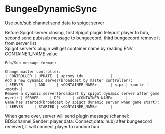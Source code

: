 # BungeeDynamicSync

Use pub/sub channel send data to spigot server  

Before Spigot server closing, first Spigot plugin teleport player to hub, second send pub/sub message to bungeecord, third bungeecord remove it from server list  
Spigot server's plugin will get container name by reading ENV CONTAINER_NAME value

```  
Pub/Sub message format:

Change master controller: 								                     | CONTROLLER | UPDATE  | <proxy id>            |
Add a new dynamic server(broadcast by master controller):                    | SERVER     | ADD     | <CONTAINER_NAME>      | <ip> | <port> | <motd> |
Remove a dynamic server(broadcast by spigot dynamic server after game over): | SERVER     | DEL     | <CONTAINER_NAME>      |
Game has started(broadcast by spigot dynamic server when game start):        | SERVER     | STARTED | <CONTAINER_NAME>      |

```  

When game over, server will send plugin message (channel: BDS:channel,Sender: player,data: Connect,data: hub) after bungeecord received, it will connect player to random hub
